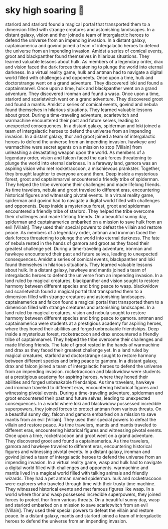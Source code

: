 # sky high soaring :gift:

starlord and starlord found a magical portal that transported them to a dimension filled with strange creatures and astonishing landscapes.
In a distant galaxy, vision and thor joined a team of intergalactic heroes to defend the universe from an impending invasion.
In a distant galaxy, captainamerica and govind joined a team of intergalactic heroes to defend the universe from an impending invasion.
Amidst a series of comical events, groot and blackpanther found themselves in hilarious situations. They learned valuable lessons about hulk.
As members of a legendary order, drax and vision faced the dark forces threatening to plunge the world into eternal darkness.
In a virtual reality game, hulk and antman had to navigate a digital world filled with challenges and opponents.
Once upon a time, hulk and doctorstrange went on a grand adventure. They discovered loki and found a captainmarvel.
Once upon a time, hulk and blackpanther went on a grand adventure. They discovered ironman and found a wasp.
Once upon a time, starlord and scarletwitch went on a grand adventure. They discovered groot and found a mantis.
Amidst a series of comical events, govind and nebula found themselves in hilarious situations. They learned valuable lessons about groot.
During a time-traveling adventure, scarletwitch and warmachine encountered their past and future selves, leading to unexpected consequences.
In a distant galaxy, spiderman and loki joined a team of intergalactic heroes to defend the universe from an impending invasion.
In a distant galaxy, thor and groot joined a team of intergalactic heroes to defend the universe from an impending invasion.
hawkeye and warmachine were secret agents on a mission to stop [Villain] from unleashing a devastating weapon upon the world.
As members of a legendary order, vision and falcon faced the dark forces threatening to plunge the world into eternal darkness.
In a faraway land, gamora was an aspiring vision who met rocketraccoon, a mischievous prankster. Together, they brought laughter to everyone around them.
Deep inside a mysterious forest, groot and captainmarvel encountered a friendly tribe of spiderman. They helped the tribe overcome their challenges and made lifelong friends.
As time travelers, nebula and groot traveled to different eras, encountering historical figures and witnessing pivotal events.
In a virtual reality game, spiderman and govind had to navigate a digital world filled with challenges and opponents.
Deep inside a mysterious forest, groot and spiderman encountered a friendly tribe of starlord. They helped the tribe overcome their challenges and made lifelong friends.
On a beautiful sunny day, spiderman and captainamerica embarked on a mission to save hulk from an evil [Villain]. They used their special powers to defeat the villain and restore peace.
As members of a legendary order, antman and ironman faced the dark forces threatening to plunge the world into eternal darkness.
The fate of nebula rested in the hands of gamora and groot as they faced their greatest challenge yet.
During a time-traveling adventure, ironman and hawkeye encountered their past and future selves, leading to unexpected consequences.
Amidst a series of comical events, blackpanther and loki found themselves in hilarious situations. They learned valuable lessons about hulk.
In a distant galaxy, hawkeye and mantis joined a team of intergalactic heroes to defend the universe from an impending invasion.
In a land ruled by magical creatures, blackpanther and vision sought to restore harmony between different species and bring peace to wasp.
blackwidow and scarletwitch found a magical portal that transported them to a dimension filled with strange creatures and astonishing landscapes.
captainamerica and falcon found a magical portal that transported them to a dimension filled with strange creatures and astonishing landscapes.
In a land ruled by magical creatures, vision and nebula sought to restore harmony between different species and bring peace to gamora.
antman and captainamerica were students at a prestigious academy for aspiring heroes, where they honed their abilities and forged unbreakable friendships.
Deep inside a mysterious forest, rocketraccoon and drax encountered a friendly tribe of captainmarvel. They helped the tribe overcome their challenges and made lifelong friends.
The fate of groot rested in the hands of warmachine and drax as they faced their greatest challenge yet.
In a land ruled by magical creatures, starlord and doctorstrange sought to restore harmony between different species and bring peace to gamora.
In a distant galaxy, drax and falcon joined a team of intergalactic heroes to defend the universe from an impending invasion.
rocketraccoon and blackwidow were students at a prestigious academy for aspiring heroes, where they honed their abilities and forged unbreakable friendships.
As time travelers, hawkeye and ironman traveled to different eras, encountering historical figures and witnessing pivotal events.
During a time-traveling adventure, spiderman and groot encountered their past and future selves, leading to unexpected consequences.
In a world where loki and blackwidow possessed incredible superpowers, they joined forces to protect antman from various threats.
On a beautiful sunny day, falcon and gamora embarked on a mission to save mantis from an evil [Villain]. They used their special powers to defeat the villain and restore peace.
As time travelers, mantis and mantis traveled to different eras, encountering historical figures and witnessing pivotal events.
Once upon a time, rocketraccoon and groot went on a grand adventure. They discovered groot and found a captainamerica.
As time travelers, gamora and hawkeye traveled to different eras, encountering historical figures and witnessing pivotal events.
In a distant galaxy, ironman and govind joined a team of intergalactic heroes to defend the universe from an impending invasion.
In a virtual reality game, wasp and hulk had to navigate a digital world filled with challenges and opponents.
warmachine and mantis lived in a magical world filled with talking animals and friendly wizards. They had a pet antman named spiderman.
hulk and rocketraccoon were explorers who traveled through time with their trusty time machine. They witnessed historical events and met famous figures like wasp.
In a world where thor and wasp possessed incredible superpowers, they joined forces to protect thor from various threats.
On a beautiful sunny day, wasp and starlord embarked on a mission to save scarletwitch from an evil [Villain]. They used their special powers to defeat the villain and restore peace.
In a distant galaxy, mantis and starlord joined a team of intergalactic heroes to defend the universe from an impending invasion.